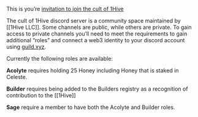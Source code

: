 This is you’re [invitation to join the cult of 1Hive](https://discord.gg/SRYMKh3C4W)

The cult of 1Hive discord server is a community space maintained by [[1Hive LLC]]. Some channels are public, while others are private. To gain access to private channels you’ll need to meet the requirements to gain additional “roles” and connect a web3 identity to your discord account using [guild.xyz](https://guild.xyz).

Currently the following roles are available:

**Acolyte** requires holding 25 Honey including Honey that is staked in Celeste.

**Builder** requires being added to the Builders registry as a recognition of contribution to the [[1Hive]]

**Sage** require a member to have both the Acolyte and Builder roles. 

